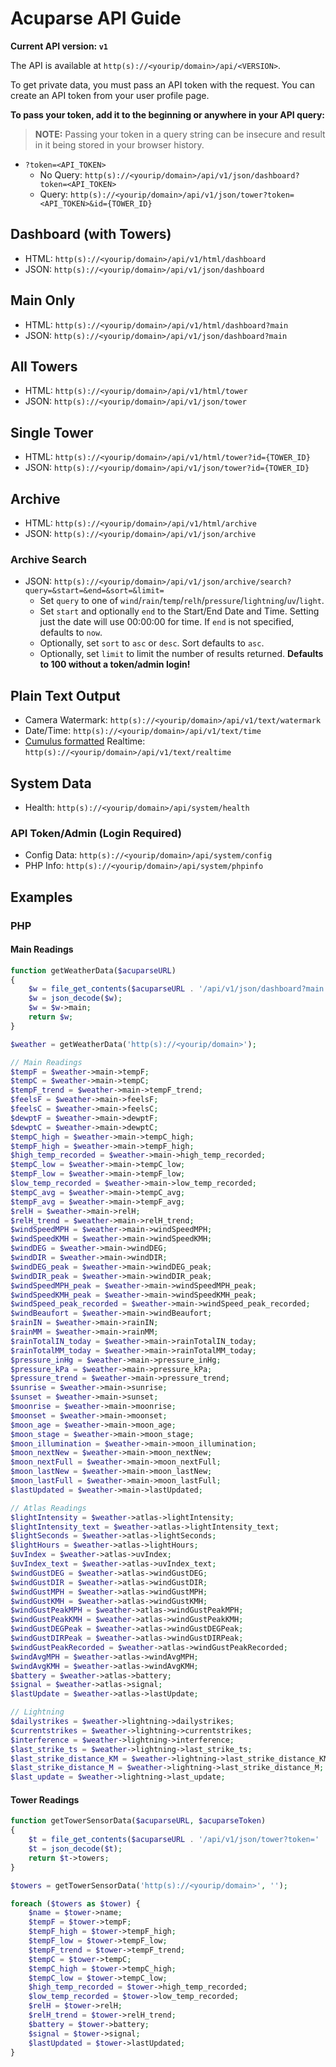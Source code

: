 # Acuparse API Guide

**Current API version: `v1`**

The API is available at `http(s)://<yourip/domain>/api/<VERSION>`.

To get private data, you must pass an API token with the request.
You can create an API token from your user profile page.

**To pass your token, add it to the beginning or anywhere in your API query:**

> **NOTE:** Passing your token in a query string can be insecure and result in it being stored in your browser history.

- `?token=<API_TOKEN>`
    - No Query: `http(s)://<yourip/domain>/api/v1/json/dashboard?token=<API_TOKEN>`
    - Query: `http(s)://<yourip/domain>/api/v1/json/tower?token=<API_TOKEN>&id={TOWER_ID}`

## Dashboard (with Towers)

- HTML: `http(s)://<yourip/domain>/api/v1/html/dashboard`
- JSON: `http(s)://<yourip/domain>/api/v1/json/dashboard`

## Main Only

- HTML: `http(s)://<yourip/domain>/api/v1/html/dashboard?main`
- JSON: `http(s)://<yourip/domain>/api/v1/json/dashboard?main`

## All Towers

- HTML: `http(s)://<yourip/domain>/api/v1/html/tower`
- JSON: `http(s)://<yourip/domain>/api/v1/json/tower`

## Single Tower

- HTML: `http(s)://<yourip/domain>/api/v1/html/tower?id={TOWER_ID}`
- JSON: `http(s)://<yourip/domain>/api/v1/json/tower?id={TOWER_ID}`

## Archive

- HTML: `http(s)://<yourip/domain>/api/v1/html/archive`
- JSON: `http(s)://<yourip/domain>/api/v1/json/archive`

### Archive Search

- JSON: `http(s)://<yourip/domain>/api/v1/json/archive/search?query=&start=&end=&sort=&limit=`
    - Set `query` to one of `wind`/`rain`/`temp`/`relh`/`pressure`/`lightning`/`uv`/`light`.
    - Set `start` and optionally `end` to the Start/End Date and Time. Setting just the date will use 00:00:00 for time.
    If `end` is not specified, defaults to `now`.
    - Optionally, set `sort` to `asc` or `desc`. Sort defaults to `asc`.
    - Optionally, set `limit` to limit the number of results returned. **Defaults to 100 without a token/admin login!**

## Plain Text Output

- Camera Watermark: `http(s)://<yourip/domain>/api/v1/text/watermark`
- Date/Time: `http(s)://<yourip/domain>/api/v1/text/time`
- [Cumulus formatted](https://cumuluswiki.org/a/Realtime.txt) Realtime: `http(s)://<yourip/domain>/api/v1/text/realtime`

## System Data

- Health: `http(s)://<yourip/domain>/api/system/health`

### API Token/Admin (Login Required)

- Config Data: `http(s)://<yourip/domain>/api/system/config`
- PHP Info: `http(s)://<yourip/domain>/api/system/phpinfo`

## Examples

### PHP

#### Main Readings

```php
function getWeatherData($acuparseURL)
{
    $w = file_get_contents($acuparseURL . '/api/v1/json/dashboard?main');
    $w = json_decode($w);
    $w = $w->main;
    return $w;
}

$weather = getWeatherData('http(s)://<yourip/domain>');

// Main Readings
$tempF = $weather->main->tempF;
$tempC = $weather->main->tempC;
$tempF_trend = $weather->main->tempF_trend;
$feelsF = $weather->main->feelsF;
$feelsC = $weather->main->feelsC;
$dewptF = $weather->main->dewptF;
$dewptC = $weather->main->dewptC;
$tempC_high = $weather->main->tempC_high;
$tempF_high = $weather->main->tempF_high;
$high_temp_recorded = $weather->main->high_temp_recorded;
$tempC_low = $weather->main->tempC_low;
$tempF_low = $weather->main->tempF_low;
$low_temp_recorded = $weather->main->low_temp_recorded;
$tempC_avg = $weather->main->tempC_avg;
$tempF_avg = $weather->main->tempF_avg;
$relH = $weather->main->relH;
$relH_trend = $weather->main->relH_trend;
$windSpeedMPH = $weather->main->windSpeedMPH;
$windSpeedKMH = $weather->main->windSpeedKMH;
$windDEG = $weather->main->windDEG;
$windDIR = $weather->main->windDIR;
$windDEG_peak = $weather->main->windDEG_peak;
$windDIR_peak = $weather->main->windDIR_peak;
$windSpeedMPH_peak = $weather->main->windSpeedMPH_peak;
$windSpeedKMH_peak = $weather->main->windSpeedKMH_peak;
$windSpeed_peak_recorded = $weather->main->windSpeed_peak_recorded;
$windBeaufort = $weather->main->windBeaufort;
$rainIN = $weather->main->rainIN;
$rainMM = $weather->main->rainMM;
$rainTotalIN_today = $weather->main->rainTotalIN_today;
$rainTotalMM_today = $weather->main->rainTotalMM_today;
$pressure_inHg = $weather->main->pressure_inHg;
$pressure_kPa = $weather->main->pressure_kPa;
$pressure_trend = $weather->main->pressure_trend;
$sunrise = $weather->main->sunrise;
$sunset = $weather->main->sunset;
$moonrise = $weather->main->moonrise;
$moonset = $weather->main->moonset;
$moon_age = $weather->main->moon_age;
$moon_stage = $weather->main->moon_stage;
$moon_illumination = $weather->main->moon_illumination;
$moon_nextNew = $weather->main->moon_nextNew;
$moon_nextFull = $weather->main->moon_nextFull;
$moon_lastNew = $weather->main->moon_lastNew;
$moon_lastFull = $weather->main->moon_lastFull;
$lastUpdated = $weather->main->lastUpdated;

// Atlas Readings
$lightIntensity = $weather->atlas->lightIntensity;
$lightIntensity_text = $weather->atlas->lightIntensity_text;
$lightSeconds = $weather->atlas->lightSeconds;
$lightHours = $weather->atlas->lightHours;
$uvIndex = $weather->atlas->uvIndex;
$uvIndex_text = $weather->atlas->uvIndex_text;
$windGustDEG = $weather->atlas->windGustDEG;
$windGustDIR = $weather->atlas->windGustDIR;
$windGustMPH = $weather->atlas->windGustMPH;
$windGustKMH = $weather->atlas->windGustKMH;
$windGustPeakMPH = $weather->atlas->windGustPeakMPH;
$windGustPeakKMH = $weather->atlas->windGustPeakKMH;
$windGustDEGPeak = $weather->atlas->windGustDEGPeak;
$windGustDIRPeak = $weather->atlas->windGustDIRPeak;
$windGustPeakRecorded = $weather->atlas->windGustPeakRecorded;
$windAvgMPH = $weather->atlas->windAvgMPH;
$windAvgKMH = $weather->atlas->windAvgKMH;
$battery = $weather->atlas->battery;
$signal = $weather->atlas->signal;
$lastUpdate = $weather->atlas->lastUpdate;

// Lightning
$dailystrikes = $weather->lightning->dailystrikes;
$currentstrikes = $weather->lightning->currentstrikes;
$interference = $weather->lightning->interference;
$last_strike_ts = $weather->lightning->last_strike_ts;
$last_strike_distance_KM = $weather->lightning->last_strike_distance_KM;
$last_strike_distance_M = $weather->lightning->last_strike_distance_M;
$last_update = $weather->lightning->last_update;
```

#### Tower Readings

```php
function getTowerSensorData($acuparseURL, $acuparseToken)
{
    $t = file_get_contents($acuparseURL . '/api/v1/json/tower?token=' . $acuparseToken);
    $t = json_decode($t);
    return $t->towers;
}

$towers = getTowerSensorData('http(s)://<yourip/domain>', '');

foreach ($towers as $tower) {
    $name = $tower->name;
    $tempF = $tower->tempF;
    $tempF_high = $tower->tempF_high;
    $tempF_low = $tower->tempF_low;
    $tempF_trend = $tower->tempF_trend;
    $tempC = $tower->tempC;
    $tempC_high = $tower->tempC_high;
    $tempC_low = $tower->tempC_low;
    $high_temp_recorded = $tower->high_temp_recorded;
    $low_temp_recorded = $tower->low_temp_recorded;
    $relH = $tower->relH;
    $relH_trend = $tower->relH_trend;
    $battery = $tower->battery;
    $signal = $tower->signal;
    $lastUpdated = $tower->lastUpdated;
}
```
